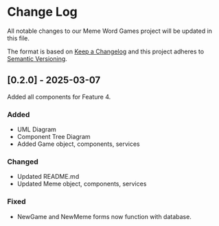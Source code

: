 
# Change Log
All notable changes to our Meme Word Games project will be updated in this file.
 
The format is based on [Keep a Changelog](http://keepachangelog.com/)
and this project adheres to [Semantic Versioning](http://semver.org/).
 
## [0.2.0] - 2025-03-07
  
Added all components for Feature 4.
 
### Added
- UML Diagram
- Component Tree Diagram
- Added Game object, components, services

### Changed
  
- Updated README.md
- Updated Meme object, components, services
 
### Fixed
 
- NewGame and NewMeme forms now function with database.
 
